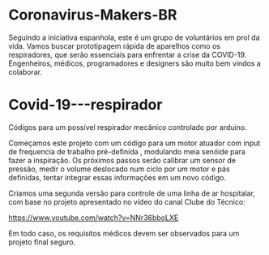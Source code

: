 # Coronavirus-Makers-BR
Seguindo a iniciativa espanhola, este é um grupo de voluntários em prol da vida. Vamos buscar prototipagem rápida de aparelhos como os respiradores, que serão essenciais para enfrentar a crise da COVID-19. Engenheiros, médicos, programadores e designers são muito bem vindos a colaborar.


# Covid-19---respirador
Códigos para um possível respirador mecânico controlado por arduino.

Começamos este projeto com um código para um motor atuador com input de frequencia de trabalho pré-definida , modulando meia senóide para fazer a inspiração.
Os próximos passos serão calibrar um sensor de pressão, medir o volume deslocado num ciclo por um motor e pás definidas, tentar integrar essas informações em um novo código.

Criamos uma segunda versão para controle de uma linha de ar hospitalar, com base no projeto apresentado no vídeo do canal Clube do Técnico:

https://www.youtube.com/watch?v=NNr36bboLXE

Em todo caso, os requisitos médicos devem ser observados para um projeto final seguro.

